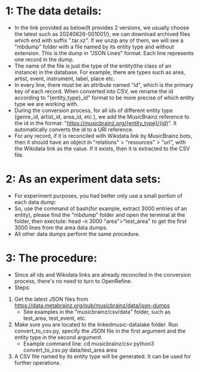 # 1: The data details:
-   In the link provided as below(It provides 2 versions, we usually choose the latest such as 20240626-001001/), we can download archived files which end with suffix ".tar.xz". If we unzip any of them, we will see a "mbdump" folder with a file named by its entity type and without extension. This is the dump in "JSON Lines" format. Each line represents one record in the dump. 
-   The name of the file is just the type of the entity(the class of an instance) in the database. For example, there are types such as area, artist, event, instrument, label, place etc.
-   In every line, there must be an attribute named "id", which is the primary key of each record. When converted into CSV, we rename the id according to "{entity_type}_id" format to be more precise of which entity type we are working with.
-   During the conversion process, for all ids of different entity type (genre_id, artist_id, area_id, etc.), we add the MusicBrainz reference to the id in the format: "https://musicbrainz.org/{entity_type}/{id}". It automatically converts the id to a URI reference.
-   For any record, if it is reconciled with Wikidata link by MusicBrainz bots, then it should have an object in "relations" > "resources" > "url", with the Wikidata link as the value. If it exists, then it is extracted to the CSV file.

# 2: As an experiment data sets:
-   For experiment purposes, you had better only use a small portion of each data dump:
-   So, use the command of bash(for example, extract 3000 entries of an entity), please find the "mbdump" folder and open the terminal at the folder, then exectute:
        head -n 3000 "area">"test_area"
    to get the first 3000 lines from the area data dumps.
-   All other data dumps perform the same procedure.

# 3: The procedure:
-   Since all ids and Wikidata links are already reconciled in the conversion process, there's no need to turn to OpenRefine.
-   Steps:
1.  Get the latest JSON files from https://data.metabrainz.org/pub/musicbrainz/data/json-dumps
    *  See examples in the "musicbrainz/csv/data" folder, such as test_area, test_event, etc.
2.  Make sure you are located to the linkedmusic-datalake folder. Run convert_to_csv.py, specify the JSON file in the first argument and the entity type in the second argument.
    *  Example command line: 
            cd musicbrainz/csv
            python3 convert_to_csv.py data/test_area area
3.  A CSV file named by its entity type will be generated. It can be used for further operations.